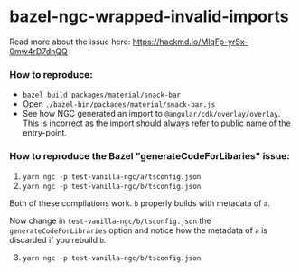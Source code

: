 # bazel-ngc-wrapped-invalid-imports

Read more about the issue here: https://hackmd.io/MlqFp-yrSx-0mw4rD7dnQQ

### How to reproduce:

* `bazel build packages/material/snack-bar`
* Open `./bazel-bin/packages/material/snack-bar.js`
* See how NGC generated an import to `@angular/cdk/overlay/overlay`. This is
incorrect as the import should always refer to public name of the entry-point.


### How to reproduce the Bazel "generateCodeForLibaries" issue:

1. `yarn ngc -p test-vanilla-ngc/a/tsconfig.json`
2. `yarn ngc -p test-vanilla-ngc/b/tsconfig.json`.

Both of these compilations work. `b` properly builds
with metadata of `a`.

Now change in `test-vanilla-ngc/b/tsconfig.json` the
`generateCodeForLibraries` option and notice how
the metadata of `a` is discarded if you rebuild
`b`.

3. `yarn ngc -p test-vanilla-ngc/b/tsconfig.json`.